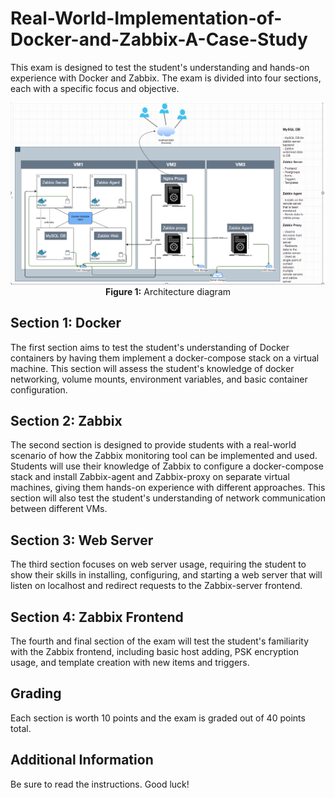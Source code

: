 # Real-World-Implementation-of-Docker-and-Zabbix-A-Case-Study

This exam is designed to test the student's understanding and hands-on experience with Docker and Zabbix. The exam is divided into four sections, each with a specific focus and objective. 

 
<div align="center">


 
  ![Architecture diagram](https://github.com/Awsnaser/Real-World-Implementation-of-Docker-and-Zabbix-A-Case-Study/blob/d7d3579bfabd3f724689fd82556e8936a64dd419/Architecture%20diagram.png)  
  **Figure 1:** Architecture diagram   

</div>





## Section 1: Docker
The first section aims to test the student's understanding of Docker containers by having them implement a docker-compose stack on a virtual machine. This section will assess the student's knowledge of docker networking, volume mounts, environment variables, and basic container configuration. 

## Section 2: Zabbix
The second section is designed to provide students with a real-world scenario of how the Zabbix monitoring tool can be implemented and used. Students will use their knowledge of Zabbix to configure a docker-compose stack and install Zabbix-agent and Zabbix-proxy on separate virtual machines, giving them hands-on experience with different approaches. This section will also test the student's understanding of network communication between different VMs.

## Section 3: Web Server
The third section focuses on web server usage, requiring the student to show their skills in installing, configuring, and starting a web server that will listen on localhost and redirect requests to the Zabbix-server frontend.

## Section 4: Zabbix Frontend
The fourth and final section of the exam will test the student's familiarity with the Zabbix frontend, including basic host adding, PSK encryption usage, and template creation with new items and triggers. 

## Grading
Each section is worth 10 points and the exam is graded out of 40 points total.

## Additional Information
Be sure to read the instructions. Good luck!
